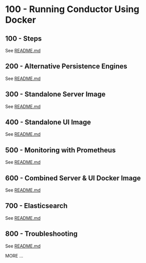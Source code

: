 # 100 - Running Conductor Using Docker

## 100 - Steps

See [README.md](./100/README.md)

## 200 - Alternative Persistence Engines

See [README.md](./200/README.md)

## 300 - Standalone Server Image

See [README.md](./300/README.md)

## 400 - Standalone UI Image

See [README.md](./400/README.md)

## 500 - Monitoring with Prometheus

See [README.md](./500/README.md)

## 600 - Combined Server & UI Docker Image

See [README.md](./600/README.md)

## 700 - Elasticsearch

See [README.md](./700/README.md)

## 800 - Troubleshooting

See [README.md](./800/README.md)

MORE ...
